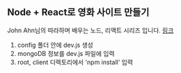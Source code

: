 ## Node + React로 영화 사이트 만들기

John Ahn님의 따라하며 배우는 노드, 리액트 시리즈 입니다.
[링크](https://www.inflearn.com/course/%EB%94%B0%EB%9D%BC%ED%95%98%EB%A9%B0-%EB%B0%B0%EC%9A%B0%EB%8A%94-%EB%85%B8%EB%93%9C-%EB%A6%AC%EC%95%A1%ED%8A%B8-%EC%98%81%ED%99%94%EC%82%AC%EC%9D%B4%ED%8A%B8-%EB%A7%8C%EB%93%A4%EA%B8%B0/dashboard)

1. config 폴더 안에 dev.js 생성
2. mongoDB 정보를 dev.js 파일에 입력
3. root, client 디렉토리에서 'npm install' 입력

